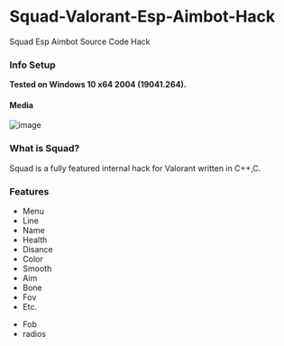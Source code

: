 # Squad-Valorant-Esp-Aimbot-Hack
Squad Esp Aimbot Source Code Hack

### Info Setup
**Tested on Windows 10 x64 2004 (19041.264).**

#### Media
![image](https://user-images.githubusercontent.com/96410571/147380694-91edc849-4a20-4f3b-8b39-de08f2b46ee8.png)



### What is Squad?

Squad is a fully featured internal hack for Valorant written in C++,C.

### Features
* Menu
* Line
* Name
* Health
* Disance
* Color
* Smooth
* Aim
* Bone
* Fov
* Etc.
- Fob
- radios
